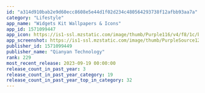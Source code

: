 ```yaml
---
id: "a314d910bab2e9d60ecc8608e5e44d1f02d234c480564293738f12afbb93aa7a"
category: "Lifestyle"
app_name: "Widgets Kit Wallpapers & Icons"
app_id: 1571099447
app_icon: https://is1-ssl.mzstatic.com/image/thumb/Purple116/v4/f8/1c/b8/f81cb8b8-69b2-aedd-e56b-7b384a877554/AppIcon-0-1x_U007emarketing-0-7-0-85-220.png/1024x1024bb.png
app_screenshot: https://is1-ssl.mzstatic.com/image/thumb/PurpleSource126/v4/32/d7/a4/32d7a4a4-baad-04d3-8fcc-380995e10ea4/a88c1651-d5d8-4939-93bb-f33d4f3c0512_1.jpg/1242x2688bb.png
publisher_id: 1571099449
publisher_name: "Qianyan Technology"
rank: 229
most_recent_release: 2023-09-19 00:00:00
release_count_in_past_year: 3
release_count_in_past_year_category: 19
release_count_in_past_year_top_in_category: 32
---
```

